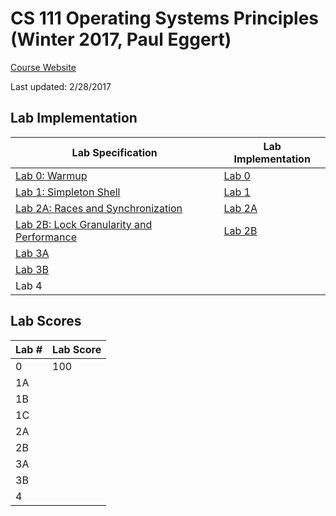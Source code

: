 # CS 111 Operating Systems Principles (Winter 2017, Paul Eggert)

[Course Website](http://web.cs.ucla.edu/classes/winter17/cs111/index.html)

Last updated: 2/28/2017

## Lab Implementation
Lab Specification | Lab Implementation
----------------- | ------------------
[Lab 0: Warmup](http://web.cs.ucla.edu/classes/winter17/cs111/labs/project0.html) | [Lab 0](https://github.com/jerrylzy/CS111/tree/master/Lab/Lab0)
[Lab 1: Simpleton Shell](http://web.cs.ucla.edu/classes/winter17/cs111/assign/lab1.html) | [Lab 1](https://github.com/jerrylzy/CS111/tree/master/Lab/Lab1) 
[Lab 2A: Races and Synchronization](http://web.cs.ucla.edu/classes/winter17/cs111/labs/CS111newProject2A.html) | [Lab 2A](https://github.com/jerrylzy/CS111/tree/master/Lab/Lab2/Lab2A)  
[Lab 2B: Lock Granularity and Performance](http://web.cs.ucla.edu/classes/winter17/cs111/labs/CS111newProject2B.html) | [Lab 2B](https://github.com/jerrylzy/CS111/tree/master/Lab/Lab2/Lab2B) 
[Lab 3A](http://web.cs.ucla.edu/classes/winter17/cs111/assign/cs111_project3A.html) | 
[Lab 3B](http://web.cs.ucla.edu/classes/winter17/cs111/assign/cs111_project3B.html) | 
Lab 4 | 

## Lab Scores
Lab # | Lab Score
----- | ---------
0 | 100
1A |
1B |
1C |
2A |
2B |
3A |
3B |
4  |

